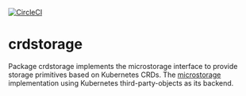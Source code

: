 [![CircleCI](https://circleci.com/gh/giantswarm/crdstorage.svg?style=shield)](https://circleci.com/gh/giantswarm/crdstorage)

# crdstorage

Package crdstorage implements the microstorage interface to provide storage
primitives based on Kubernetes CRDs. The [microstorage][microstorage]
implementation using Kubernetes third-party-objects as its backend.

[microstorage]: https://github.com/giantswarm/microstorage/
